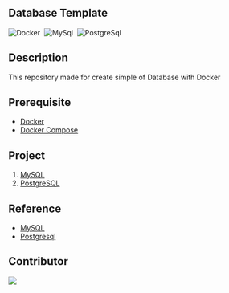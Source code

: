 ## Database Template
<img alt="Docker" src="https://img.shields.io/badge/Docker-2496ED?&style=flat&logo=docker&logoColor=ffffff">&nbsp;
<img alt="MySql" src="https://img.shields.io/badge/MySql-F7F7F7?&style=flat&logo=mysql&logoColor=336791">&nbsp;
<img alt="PostgreSql" src="https://img.shields.io/badge/Postgresql-F7F7F7?&style=flat&logo=postgresql&logoColor=336791">&nbsp;

## Description 
This repository made for create simple of Database with Docker

## Prerequisite
* [Docker](https://docs.docker.com/engine/install/ubuntu/)
* [Docker Compose](https://docs.docker.com/compose/install/)

## Project
1. [MySQL](https://github.com/Harin3Bone/database-template/tree/main/mysql)
2. [PostgreSQL](https://github.com/Harin3Bone/database-template/tree/main/postgresql)

## Reference
* [MySQL](https://hub.docker.com/_/mysql)
* [Postgresql](https://hub.docker.com/_/postgres)

## Contributor
<a href="https://github.com/Harin3Bone"><img src="https://img.shields.io/badge/Harin3Bone-181717?style=flat&logo=github&logoColor=ffffff"></a>